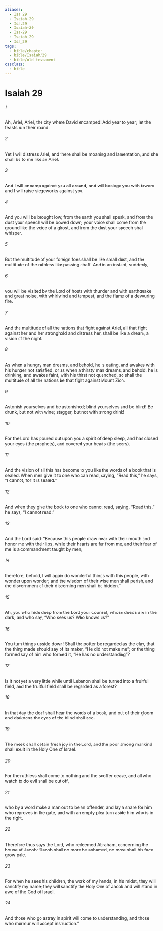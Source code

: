 ```yaml
---
aliases:
  - Isa 29
  - Isaiah.29
  - Isa.29
  - Isaiah-29
  - Isa-29
  - Isaiah_29
  - Isa_29
tags:
  - bible/chapter
  - bible/Isaiah/29
  - bible/old testament
cssclass:
  - bible
---
```


# Isaiah 29

###### 1
Ah, Ariel, Ariel, the city where David encamped! Add year to year; let the feasts run their round.
###### 2
Yet I will distress Ariel, and there shall be moaning and lamentation, and she shall be to me like an Ariel.
###### 3
And I will encamp against you all around, and will besiege you with towers and I will raise siegeworks against you.
###### 4
And you will be brought low; from the earth you shall speak, and from the dust your speech will be bowed down; your voice shall come from the ground like the voice of a ghost, and from the dust your speech shall whisper.
###### 5
But the multitude of your foreign foes shall be like small dust, and the multitude of the ruthless like passing chaff. And in an instant, suddenly,
###### 6
you will be visited by the Lord of hosts with thunder and with earthquake and great noise, with whirlwind and tempest, and the flame of a devouring fire.
###### 7
And the multitude of all the nations that fight against Ariel, all that fight against her and her stronghold and distress her, shall be like a dream, a vision of the night.
###### 8
As when a hungry man dreams, and behold, he is eating, and awakes with his hunger not satisfied, or as when a thirsty man dreams, and behold, he is drinking, and awakes faint, with his thirst not quenched, so shall the multitude of all the nations be that fight against Mount Zion.
###### 9
Astonish yourselves and be astonished; blind yourselves and be blind! Be drunk, but not with wine; stagger, but not with strong drink!
###### 10
For the Lord has poured out upon you a spirit of deep sleep, and has closed your eyes (the prophets), and covered your heads (the seers).
###### 11
And the vision of all this has become to you like the words of a book that is sealed. When men give it to one who can read, saying, “Read this,” he says, “I cannot, for it is sealed.”
###### 12
And when they give the book to one who cannot read, saying, “Read this,” he says, “I cannot read.”
###### 13
And the Lord said: “Because this people draw near with their mouth and honor me with their lips, while their hearts are far from me, and their fear of me is a commandment taught by men,
###### 14
therefore, behold, I will again do wonderful things with this people, with wonder upon wonder; and the wisdom of their wise men shall perish, and the discernment of their discerning men shall be hidden.”
###### 15
Ah, you who hide deep from the Lord your counsel, whose deeds are in the dark, and who say, “Who sees us? Who knows us?”
###### 16
You turn things upside down! Shall the potter be regarded as the clay, that the thing made should say of its maker, “He did not make me”; or the thing formed say of him who formed it, “He has no understanding”?
###### 17
Is it not yet a very little while until Lebanon shall be turned into a fruitful field, and the fruitful field shall be regarded as a forest?
###### 18
In that day the deaf shall hear the words of a book, and out of their gloom and darkness the eyes of the blind shall see.
###### 19
The meek shall obtain fresh joy in the Lord, and the poor among mankind shall exult in the Holy One of Israel.
###### 20
For the ruthless shall come to nothing and the scoffer cease, and all who watch to do evil shall be cut off,
###### 21
who by a word make a man out to be an offender, and lay a snare for him who reproves in the gate, and with an empty plea turn aside him who is in the right.
###### 22
Therefore thus says the Lord, who redeemed Abraham, concerning the house of Jacob: “Jacob shall no more be ashamed, no more shall his face grow pale.
###### 23
For when he sees his children, the work of my hands, in his midst, they will sanctify my name; they will sanctify the Holy One of Jacob and will stand in awe of the God of Israel.
###### 24
And those who go astray in spirit will come to understanding, and those who murmur will accept instruction.”


